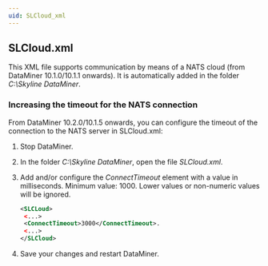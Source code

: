 ```yaml
---
uid: SLCloud_xml
---
```


## SLCloud.xml

This XML file supports communication by means of a NATS cloud (from DataMiner 10.1.0/10.1.1 onwards). It is automatically added in the folder *C:\\Skyline DataMiner*.

### Increasing the timeout for the NATS connection

From DataMiner 10.2.0/10.1.5 onwards, you can configure the timeout of the connection to the NATS server in SLCloud.xml:

1. Stop DataMiner.

2. In the folder *C:\\Skyline DataMiner*, open the file *SLCloud.xml*.

3. Add and/or configure the *ConnectTimeout* element with a value in milliseconds. Minimum value: 1000. Lower values or non-numeric values will be ignored.

    ```xml
    <SLCLoud>
     <...>
     <ConnectTimeout>3000</ConnectTimeout>.
     <...>
    </SLCloud>
    ```

4. Save your changes and restart DataMiner.
